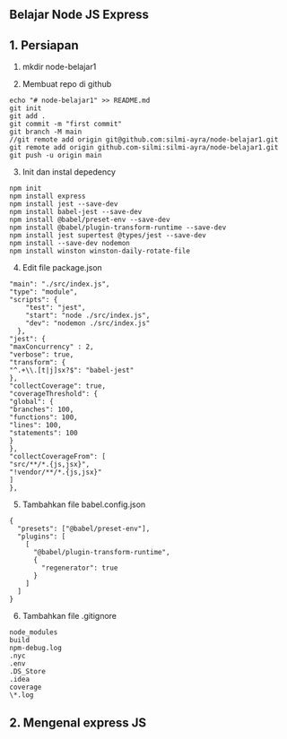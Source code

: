 ## Belajar Node JS Express

## 1. Persiapan

1. mkdir node-belajar1

2. Membuat repo di github

```
echo "# node-belajar1" >> README.md
git init
git add .
git commit -m "first commit"
git branch -M main
//git remote add origin git@github.com:silmi-ayra/node-belajar1.git
git remote add origin github.com-silmi:silmi-ayra/node-belajar1.git
git push -u origin main
```

3. Init dan instal depedency

```
npm init
npm install express
npm install jest --save-dev
npm install babel-jest --save-dev
npm install @babel/preset-env --save-dev
npm install @babel/plugin-transform-runtime --save-dev
npm install jest supertest @types/jest --save-dev
npm install --save-dev nodemon
npm install winston winston-daily-rotate-file
```

4. Edit file package.json

```
"main": "./src/index.js",
"type": "module",
"scripts": {
    "test": "jest",
    "start": "node ./src/index.js",
    "dev": "nodemon ./src/index.js"
  },
"jest": {
"maxConcurrency" : 2,
"verbose": true,
"transform": {
"^.+\\.[t|j]sx?$": "babel-jest"
},
"collectCoverage": true,
"coverageThreshold": {
"global": {
"branches": 100,
"functions": 100,
"lines": 100,
"statements": 100
}
},
"collectCoverageFrom": [
"src/**/*.{js,jsx}",
"!vendor/**/*.{js,jsx}"
]
},
```

5. Tambahkan file babel.config.json

```
{
  "presets": ["@babel/preset-env"],
  "plugins": [
    [
      "@babel/plugin-transform-runtime",
      {
        "regenerator": true
      }
    ]
  ]
}
```

6. Tambahkan file .gitignore

```
node_modules
build
npm-debug.log
.nyc
.env
.DS_Store
.idea
coverage
\*.log
```

## 2. Mengenal express JS
